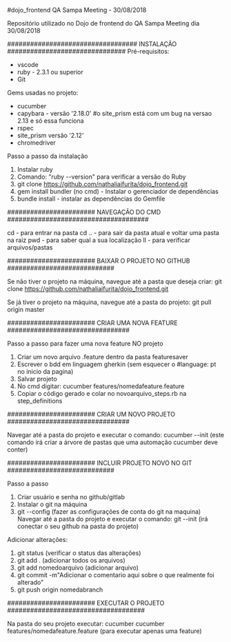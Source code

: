 #dojo_frontend QA Sampa Meeting - 30/08/2018

Repositório utilizado no Dojo de frontend do QA Sampa Meeting dia 30/08/2018

################################## INSTALAÇÃO ###############################
Pré-requisitos:
- vscode
- ruby - 2.3.1 ou superior
- Git

Gems usadas no projeto:
- cucumber
- capybara - versão '2.18.0' #o site_prism está com um bug na versao 2.13 e só essa funciona
- rspec
- site_prism versão '2.12'
- chromedriver

Passo a passo da instalação
1. Instalar ruby 
2. Comando: "ruby --version" para verificar a versão do Ruby
3. git clone https://github.com/nathaliaifurita/dojo_frontend.git
4. gem install bundler (no cmd) - Instalar o gerenciador de dependências
5. bundle install - instalar as dependências do Gemfile

####################### NAVEGAÇÃO DO CMD #####################################

cd <nomedapasta> - para entrar na pasta
cd .. - para sair da pasta atual e voltar uma pasta na raiz
pwd - para saber qual a sua localização
ll - para verificar arquivos/pastas

####################### BAIXAR O PROJETO NO GITHUB ############################

Se não tiver o projeto na máquina, navegue até a pasta que deseja criar:
git clone https://github.com/nathaliaifurita/dojo_frontend.git

Se já tiver o projeto na máquina, navegue até a pasta do projeto:
git pull origin master

####################### CRIAR UMA NOVA FEATURE ################################

Passo a passo para fazer uma nova feature NO projeto
1. Criar um novo arquivo .feature dentro da pasta featuresaver
2. Escrever o bdd em linguagem gherkin (sem esquecer o #language: pt no inicio da pagina)
3. Salvar projeto
4. No cmd digitar: cucumber features/nomedafeature.feature
5. Copiar o código gerado e colar no novoarquivo_steps.rb na step_definitions

####################### CRIAR UM NOVO PROJETO ################################

Navegar até a pasta do projeto e executar o comando:
cucumber --init (este comando irá criar a árvore de pastas que uma automação cucumber deve conter)

####################### INCLUIR PROJETO NOVO NO GIT ############################

Passo a passo
1. Criar usuário e senha no github/gitlab
2. Instalar o git na máquina
3. git --config (fazer as configurações de conta do git na maquina)
Navegar até a pasta do projeto e executar o comando:
git --init (irá conectar o seu github na pasta do projeto)

Adicionar alterações:
1. git status (verificar o status das alterações)
2. git add . (adicionar todos os arquivos)
2. git add nomedoarquivo (adicionar arquivo)
3. git commit -m"Adicionar o comentario aqui sobre o que realmente foi alterado"
4. git push origin nomedabranch

####################### EXECUTAR O PROJETO ####################################

Na pasta do seu projeto executar:
cucumber
cucumber features/nomedafeature.feature (para executar apenas uma feature)
